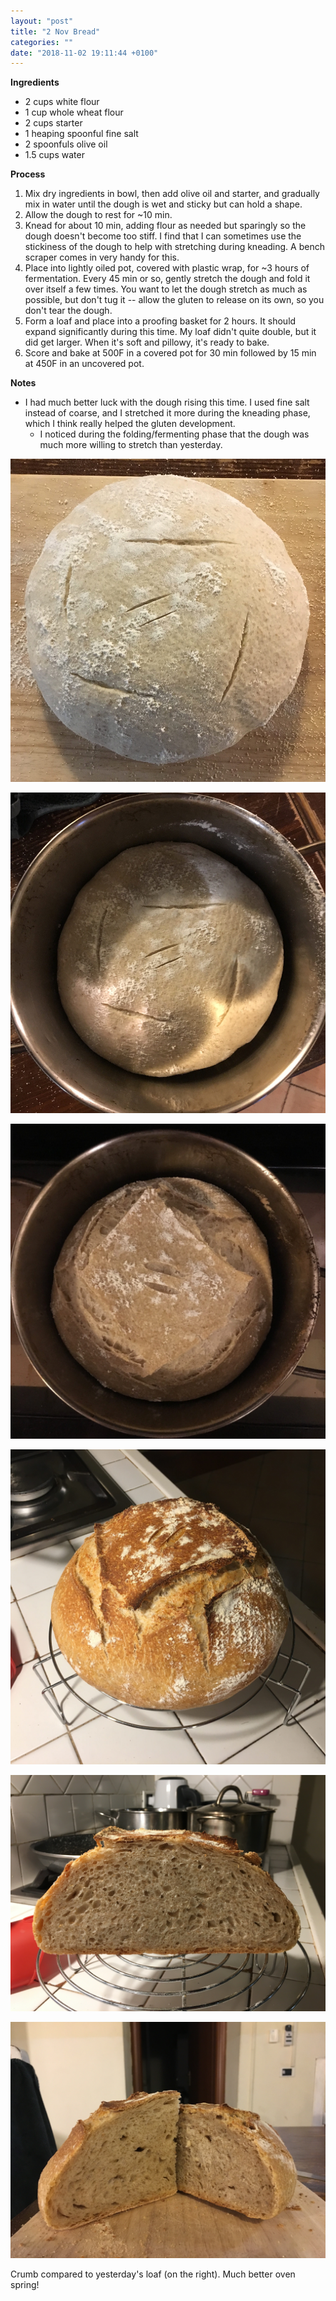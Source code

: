 ```yaml
---
layout: "post"
title: "2 Nov Bread"
categories: ""
date: "2018-11-02 19:11:44 +0100"
---
```



**Ingredients**

- 2 cups white flour
- 1 cup whole wheat flour
- 2 cups starter
- 1 heaping spoonful fine salt
- 2 spoonfuls olive oil
- 1.5 cups water

**Process**

1. Mix dry ingredients in bowl, then add olive oil and starter, and gradually mix in water until the dough is wet and sticky but can hold a shape.
2. Allow the dough to rest for ~10 min.
2. Knead for about 10 min, adding flour as needed but sparingly so the dough doesn't become too stiff. I find that I can sometimes use the stickiness of the dough to help with stretching during kneading. A bench scraper comes in very handy for this.
3. Place into lightly oiled pot, covered with plastic wrap, for ~3 hours of fermentation. Every 45 min or so, gently stretch the dough and fold it over itself a few times. You want to let the dough stretch as much as possible, but don't tug it -- allow the gluten to release on its own, so you don't tear the dough. 
4. Form a loaf and place into a proofing basket for 2 hours. It should expand significantly during this time. My loaf didn't quite double, but it did get larger. When it's soft and pillowy, it's ready to bake.
5. Score and bake at 500F in a covered pot for 30 min followed by 15 min at 450F in an uncovered pot.

**Notes**
- I had much better luck with the dough rising this time. I used fine salt instead of coarse, and I stretched it more during the kneading phase, which I think really helped the gluten development.
  - I noticed during the folding/fermenting phase that the dough was much more willing to stretch than yesterday.

![](/assets/img/2018-11-02/IMG_3812.jpeg)

![](/assets/img/2018-11-02/IMG_3813.jpeg)

![](/assets/img/2018-11-02/IMG_3814.jpeg)

![](/assets/img/2018-11-02/IMG_3815.jpeg)

![](/assets/img/2018-11-02/IMG_3816.jpeg)

![](/assets/img/2018-11-02/IMG_3817.jpeg)

Crumb compared to yesterday's loaf (on the right). Much better oven spring!
